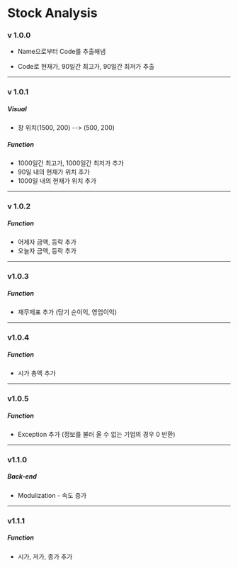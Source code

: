 # Stock Analysis

### v 1.0.0

- Name으로부터 Code를 추출해냄

- Code로 현재가, 90일간 최고가, 90일간 최저가 추출

  

---

### v 1.0.1

##### Visual

- 창 위치(1500, 200) --> (500, 200)

##### Function 

- 1000일간 최고가, 1000일간 최저가 추가
- 90일 내의 현재가 위치 추가
- 1000일 내의 현재가 위치 추가



---

### v 1.0.2

##### Function

- 어제자 금액, 등락 추가
- 오늘자 금액, 등락 추가



---

### v1.0.3

##### Function

- 재무제표 추가
  (당기 순이익, 영업이익)



---

### v1.0.4

##### Function

* 시가 총액 추가



---

### v1.0.5

##### Function

* Exception 추가 (정보를 불러 올 수 없는 기업의 경우 0 반환)

  

---

### v1.1.0

##### Back-end

* Modulization - 속도 증가 



---

### v1.1.1

##### Function

* 시가, 저가, 종가 추가